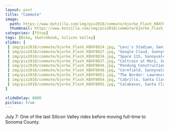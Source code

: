 ```yaml
---
layout: post
title: "Commute"
image:
  path: https://www.botzilla.com/img/pix2018/commute/bjorke_Flash_KBXF8054.jpg
  thumbnail: https://www.botzilla.com/img/pix2018/commute/bjorke_Flash_KBXF8054.jpg
categories: [fStop]
tags: [Bike, Sketchbook, Silicon Valley]
slides: [
 [ img/pix2018/commute/bjorke_Flash_KBXF8024.jpg, "Levi's Stadium, Santa Clara"],
 [ img/pix2018/commute/bjorke_Flash_KBXF8027.jpg, "Google Cloud, Sunnyvale"],
 [ img/pix2018/commute/bjorke_Flash_KBXF8034.jpg, "Space 115, Sunnyvale"],
 [ img/pix2018/commute/bjorke_Flash_KBXF8037.jpg, "Caltrain at Mary, Sunnyvale"],
 [ img/pix2018/commute/bjorke_Flash_KBXF8044.jpg, "Pending Construction, Sunnyvale"],
 [ img/pix2018/commute/bjorke_Flash_KBXF8048.jpg, "Cornfield, Sunnyvale"],
 [ img/pix2018/commute/bjorke_Flash_KBXF8051.jpg, "The Border: Lawrence Expressway"],
 [ img/pix2018/commute/bjorke_Flash_KBXF8054.jpg, "Cabrillo, Santa Clara" ],
 [ img/pix2018/commute/bjorke_Flash_KBXF8055.jpg, "Calabasas, Santa Clara"]
]

slideDelay: 6000
picless: true
---
```


July 7: One of the last Silicon Valley rides before moving full-time to Sonoma County.

